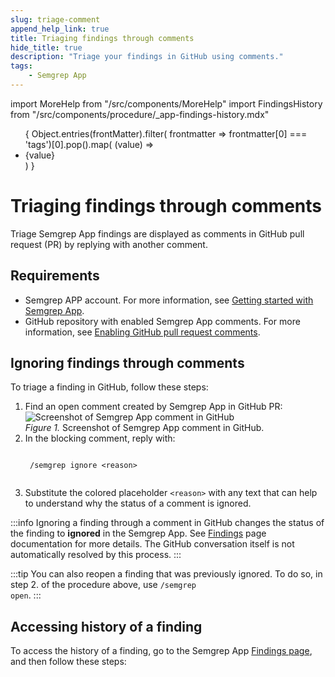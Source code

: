 ```yaml
---
slug: triage-comment 
append_help_link: true
title: Triaging findings through comments
hide_title: true
description: "Triage your findings in GitHub using comments."
tags:
    - Semgrep App
---
```


import MoreHelp from "/src/components/MoreHelp"
import FindingsHistory from "/src/components/procedure/_app-findings-history.mdx"

<ul id="tag__badge-list">
{
Object.entries(frontMatter).filter(
    frontmatter => frontmatter[0] === 'tags')[0].pop().map(
    (value) => <li className='tag__badge-item'>{value}</li> )
}
</ul>

# Triaging findings through comments

Triage Semgrep App findings are displayed as comments in GitHub pull request (PR) by replying with another comment. 

## Requirements

- Semgrep APP account. For more information, see [Getting started with Semgrep App](/semgrep-app/getting-started-with-semgrep-app.md).
- GitHub repository with enabled Semgrep App comments. For more information, see [Enabling GitHub pull request comments](/semgrep-app/notifications/#enabling-github-pull-request-comments).

## Ignoring findings through comments

To triage a finding in GitHub, follow these steps:

1. Find an open comment created by Semgrep App in GitHub PR:
    ![Screenshot of Semgrep App comment in GitHub](/img/semgrep-app-comment-github.png)<br />
    *Figure 1.* Screenshot of Semgrep App comment in GitHub.
2. In the blocking comment, reply with:
    <pre><code>
    /semgrep ignore <span className="placeholder">&lt;reason&gt;</span>
    </code></pre>
3. Substitute the colored placeholder <code><span className="placeholder">&lt;reason&gt;</span></code> with any text that can help to understand why the status of a comment is ignored.

:::info
Ignoring a finding through a comment in GitHub changes the status of the finding to **ignored** in the Semgrep App. See [Findings](/semgrep-app/findings.md) page documentation for more details. The GitHub conversation itself is not automatically resolved by this process.
:::

:::tip
You can also reopen a finding that was previously ignored. To do so, in step 2. of the procedure above, use <code>/semgrep open</code>.
:::

## Accessing history of a finding

To access the history of a finding, go to the Semgrep App [Findings page](https://semgrep.dev/orgs/-/findings), and then follow these steps:

<FindingsHistory />

<MoreHelp />
